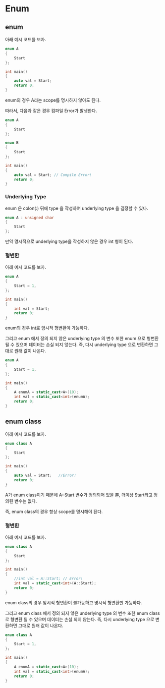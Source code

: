 # Enum

## enum
아래 예시 코드를 보자.

```cpp
enum A
{
	Start
};

int main()
{
	auto val = Start;
	return 0;
}
```

enum의 경우 A라는 scope를 명시하지 않아도 된다.

따라서, 다음과 같은 경우 컴파일 Error가 발생한다.

```cpp
enum A
{
	Start
};

enum B
{
	Start
};

int main()
{
	auto val = Start; // Compile Error!
	return 0;
}
```

### Underlying Type
enum 은 colon(:) 뒤에 type 을 작성하여 underlying type 을 결정할 수 있다.

```cpp
enum A : unsigned char
{
	Start
};
```

만약 명시적으로 underlying type을 작성하지 않은 경우 int 형이 된다.

### 형변환
아래 예시 코드를 보자.

``` cpp
enum A
{
	Start = 1,
};

int main()
{
	int val = Start;
	return 0;
}
```

enum의 경우 int로 암시적 형변환이 가능하다.

그리고 enum 에서 정의 되지 않은 underlying type 의 변수 또한 enum 으로 형변환 될 수 있으며 데이터는 손실 되지 않는다. 즉, 다시 underlying type 으로 변환하면 그대로 원래 값이 나온다.

```cpp
enum A
{
	Start = 1,
};

int main()
{
	A enumA = static_cast<A>(10);
	int val = static_cast<int>(enumA); 
	return 0;
}
```


## enum class
아래 예시 코드를 보자.
```cpp
enum class A
{
	Start
};

int main()
{
	auto val = Start;	//Error!
	return 0;
}
```

A가 enum class이기 때문에 A::Start 변수가 정의되어 있을 뿐, 더이상 Start라고 정의된 변수는 없다. 

즉, enum class의 경우 항상 scope를 명시해야 된다.

### 형변환
아래 예시 코드를 보자.
```cpp
enum class A
{
	Start
};

int main()
{
	//int val = A::Start; // Error!
	int val = static_cast<int>(A::Start);
	return 0;
}
```
enum class의 경우 암시적 형변환이 불가능하고 명시적 형변환만 가능하다.

그리고 enum class 에서 정의 되지 않은 underlying type 의 변수 또한 enum class 로 형변환 될 수 있으며 데이터는 손실 되지 않는다. 즉, 다시 underlying type 으로 변환하면 그대로 원래 값이 나온다.

```cpp
enum class A
{
	Start = 1,
};

int main()
{
	A enumA = static_cast<A>(10);
	int val = static_cast<int>(enumA); 
	return 0;
}
```
